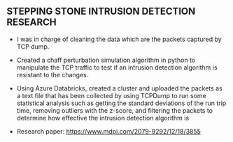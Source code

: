 ## STEPPING STONE INTRUSION DETECTION RESEARCH
- I was in charge of cleaning the data which are the packets captured by TCP dump.

- Created a chaff perturbation simulation algorithm in python to manipulate the TCP traffic to test if an intrusion
detection algorithm is resistant to the changes.

- Using Azure Databricks, created a cluster and uploaded the packets as a text file that has been collected by using
TCPDump to run some statistical analysis such as getting the standard deviations of the run trip time, removing
outliers with the z-score, and filtering the packets to determine how effective the intrusion detection algorithm is

- Research paper: https://www.mdpi.com/2079-9292/12/18/3855
  
